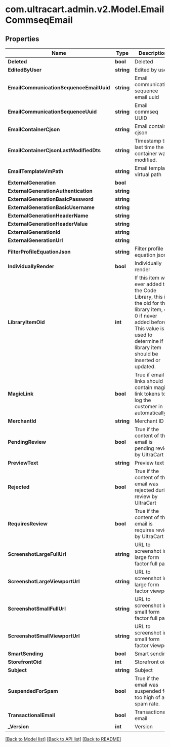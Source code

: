 
# com.ultracart.admin.v2.Model.EmailCommseqEmail

## Properties

Name | Type | Description | Notes
------------ | ------------- | ------------- | -------------
**Deleted** | **bool** | Deleted | [optional] 
**EditedByUser** | **string** | Edited by user | [optional] 
**EmailCommunicationSequenceEmailUuid** | **string** | Email communication sequence email uuid | [optional] 
**EmailCommunicationSequenceUuid** | **string** | Email commseq UUID | [optional] 
**EmailContainerCjson** | **string** | Email container cjson | [optional] 
**EmailContainerCjsonLastModifiedDts** | **string** | Timestamp the last time the container was modified. | [optional] 
**EmailTemplateVmPath** | **string** | Email template virtual path | [optional] 
**ExternalGeneration** | **bool** |  | [optional] 
**ExternalGenerationAuthentication** | **string** |  | [optional] 
**ExternalGenerationBasicPassword** | **string** |  | [optional] 
**ExternalGenerationBasicUsername** | **string** |  | [optional] 
**ExternalGenerationHeaderName** | **string** |  | [optional] 
**ExternalGenerationHeaderValue** | **string** |  | [optional] 
**ExternalGenerationId** | **string** |  | [optional] 
**ExternalGenerationUrl** | **string** |  | [optional] 
**FilterProfileEquationJson** | **string** | Filter profile equation json | [optional] 
**IndividuallyRender** | **bool** | Individually render | [optional] 
**LibraryItemOid** | **int** | If this item was ever added to the Code Library, this is the oid for that library item, or 0 if never added before.  This value is used to determine if a library item should be inserted or updated. | [optional] 
**MagicLink** | **bool** | True if email links should contain magic link tokens to log the customer in automatically | [optional] 
**MerchantId** | **string** | Merchant ID | [optional] 
**PendingReview** | **bool** | True if the content of this email is pending review by UltraCart | [optional] 
**PreviewText** | **string** | Preview text | [optional] 
**Rejected** | **bool** | True if the content of this email was rejected during review by UltraCart | [optional] 
**RequiresReview** | **bool** | True if the content of this email is requires review by UltraCart | [optional] 
**ScreenshotLargeFullUrl** | **string** | URL to screenshot in large form factor full page | [optional] 
**ScreenshotLargeViewportUrl** | **string** | URL to screenshot in large form factor viewport | [optional] 
**ScreenshotSmallFullUrl** | **string** | URL to screenshot in small form factor full page | [optional] 
**ScreenshotSmallViewportUrl** | **string** | URL to screenshot in small form factor viewport | [optional] 
**SmartSending** | **bool** | Smart sending | [optional] 
**StorefrontOid** | **int** | Storefront oid | [optional] 
**Subject** | **string** | Subject | [optional] 
**SuspendedForSpam** | **bool** | True if the email was suspended for too high of a spam rate. | [optional] 
**TransactionalEmail** | **bool** | Transactional email | [optional] 
**_Version** | **int** | Version | [optional] 

[[Back to Model list]](../README.md#documentation-for-models)
[[Back to API list]](../README.md#documentation-for-api-endpoints)
[[Back to README]](../README.md)

